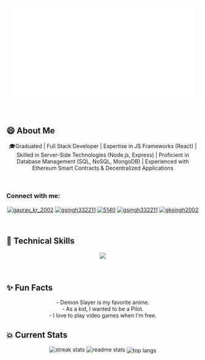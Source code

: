 <p align="center">
  <img src="https://github.com/GSingh2432002/GSingh2432002/blob/main/header.svg" alt="my banner"></a>
</p>

<br>

## 😄 About Me
<p align="center">🎓Graduated | Full Stack Developer | Expertise in JS Frameworks (React) | Skilled in Server-Side Technologies (Node.js, Express) | Proficient in Database Management (SQL, NoSQL, MongoDB) | Experienced with Ethereum Smart Contracts & Decentralized Applications </p>
<br>

<h3 align="left">Connect with me:</h3>
<p align="center">
<a href="https://twitter.com/ifeel_garv" target="blank"><img align="center" src="https://raw.githubusercontent.com/rahuldkjain/github-profile-readme-generator/master/src/images/icons/Social/twitter.svg" alt="gaurav_kr_2002" height="30" width="40" /></a>
<a href="https://www.leetcode.com/gsingh332211" target="blank"><img align="center" src="https://raw.githubusercontent.com/rahuldkjain/github-profile-readme-generator/master/src/images/icons/Social/leet-code.svg" alt="gsingh332211" height="30" width="40" /></a>
<a href="https://discord.gg/5140" target="blank"><img align="center" src="https://raw.githubusercontent.com/rahuldkjain/github-profile-readme-generator/master/src/images/icons/Social/discord.svg" alt="5140" height="30" width="40" /></a>
<a href="https://www.hackerrank.com/gsingh332211" target="blank"><img align="center" src="https://raw.githubusercontent.com/rahuldkjain/github-profile-readme-generator/master/src/images/icons/Social/hackerrank.svg" alt="gsingh332211" height="30" width="40" /></a>
<a href="https://auth.geeksforgeeks.org/user/gksingh2002" target="blank"><img align="center" src="https://raw.githubusercontent.com/rahuldkjain/github-profile-readme-generator/master/src/images/icons/Social/geeks-for-geeks.svg" alt="gksingh2002" height="30" width="40" /></a>
</p>
<br>

## 💼 Technical Skills

<p align="center">
  <a href="https://skillicons.dev">
    <img src="https://skillicons.dev/icons?i=cpp,js,ts,html,css,bootstrap,tailwind,react,redux,express,materialui,nextjs,neovim,mongodb,mysql,appwrite,firebase,nodejs,bash,linux,postman,git,github,vscode,netlify,vite,vercel" />
  </a>
</p>
<br>

## ✨ Fun Facts 
<p align="center">
- Demon Slayer is my favorite anime.
  <br>
- As a kid, I wanted to be a Pilot.
  <br>
- I love to play video games when I'm free.
</p>

## 💥 Current Stats
<div align=center>
  <img width=390 src="https://streak-stats.demolab.com/?user=GSingh2432002&count_private=true&theme=react&border_radius=10" alt="streak stats"/>
  <img width=390 src="https://github-readme-stats.vercel.app/api?username=GSingh2432002&show_icons=true&theme=react&rank_icon=github&border_radius=10" alt="readme stats" />
  <img width=325 align="center" src="https://github-readme-stats.vercel.app/api/top-langs/?username=GSingh2432002&hide=HTML&langs_count=8&layout=compact&theme=react&border_radius=10&size_weight=0.5&count_weight=0.5&exclude_repo=github-readme-stats" alt="top langs" />
</div>
